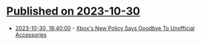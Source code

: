 # [Published on 2023-10-30](index.md)

* [2023-10-30, 18:40:00](https://games.slashdot.org/story/23/10/30/149248/xboxs-new-policy-says-goodbye-to-unofficial-accessories?utm_source=rss1.0mainlinkanon&utm_medium=feed) - [Xbox's New Policy Says Goodbye To Unofficial Accessories](https://games.slashdot.org/story/23/10/30/149248/xboxs-new-policy-says-goodbye-to-unofficial-accessories?utm_source=rss1.0mainlinkanon&utm_medium=feed)
